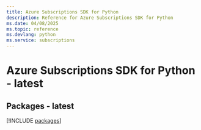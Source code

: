 ```yaml
---
title: Azure Subscriptions SDK for Python
description: Reference for Azure Subscriptions SDK for Python
ms.date: 04/08/2025
ms.topic: reference
ms.devlang: python
ms.service: subscriptions
---
```

# Azure Subscriptions SDK for Python - latest
## Packages - latest
[!INCLUDE [packages](subscriptions-index.md)]